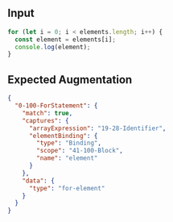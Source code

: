 
## Input
```javascript input
for (let i = 0; i < elements.length; i++) {
  const element = elements[i];
  console.log(element);
}
```

## Expected Augmentation
```json expected augmentations
{
  "0-100-ForStatement": {
    "match": true,
    "captures": {
      "arrayExpression": "19-28-Identifier",
      "elementBinding": {
        "type": "Binding",
        "scope": "41-100-Block",
        "name": "element"
      }
    },
    "data": {
      "type": "for-element"
    }
  }
}
```
